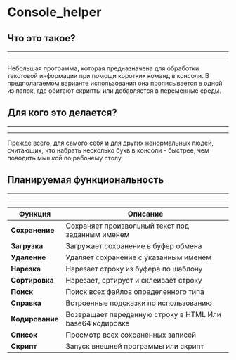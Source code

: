 # Console_helper

## Что это такое?
---
---
Небольшая программа, которая предназначена для обработки текстовой информации при помощи коротких команд в консоли.
В предполагаемом варианте использования она прописывается в одной из папок, где обитают скрипты или добавляется в переменные среды.


## Для кого это делается?
---
---
Прежде всего, для самого себя и для других ненормальных людей, считающих, что набрать несколько букв в консоли - быстрее, чем поводить мышкой по рабочему столу.

## Планируемая функциональность
---
---


|Функция | Описание|
--- | ---
**Сохранение** | Сохраняет произвольный текст под заданным именем
**Загрузка** | Загружает сохранение в буфер обмена
**Удаление** | Удаляет сохранение с указанным именем
**Нарезка** | Нарезает строку из буфера по шаблону
**Сортировка** | Нарезает, сртирует и склеивает строку
**Поиск** | Поиск всех файлов определенного типа
**Справка** | Встроенные подсказки по использованию
**Кодирование** | Возвращает переданную строку в HTML Или base64 кодировке
**Список**| Просмотр всех сохраненных записей
**Скрипт**| Запуск внешней программы или скрипт

